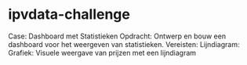 # ipvdata-challenge
Case: Dashboard met Statistieken Opdracht: Ontwerp en bouw een dashboard voor het weergeven van statistieken. Vereisten: Lijndiagram: Grafiek: Visuele weergave van prijzen met een lijndiagram 
